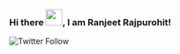 ### Hi there <img src="https://raw.githubusercontent.com/MartinHeinz/MartinHeinz/master/wave.gif" width="30px">, I am Ranjeet Rajpurohit!


![Twitter Follow](https://img.shields.io/twitter/follow/RanjeetRajpuro6?label=Follow%20Me&style=social)
<!--
**rockstar7/rockstar7** is a ✨ _special_ ✨ repository because its `README.md` (this file) appears on your GitHub profile.

Here are some ideas to get you started:

- 🔭 I’m currently working on ...
- 🌱 I’m currently learning ...
- 👯 I’m looking to collaborate on ...
- 🤔 I’m looking for help with ...
- 💬 Ask me about ...
- 📫 How to reach me: ...
- 😄 Pronouns: ...
- ⚡ Fun fact: ...
-->
